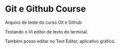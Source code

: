 
# Git e Github Course

Arquivo de teste do curso Git e Github


Testando o Vi editor de texto do terminal.

Também posso editar no Text Editor, aplicativo gráfico. 
